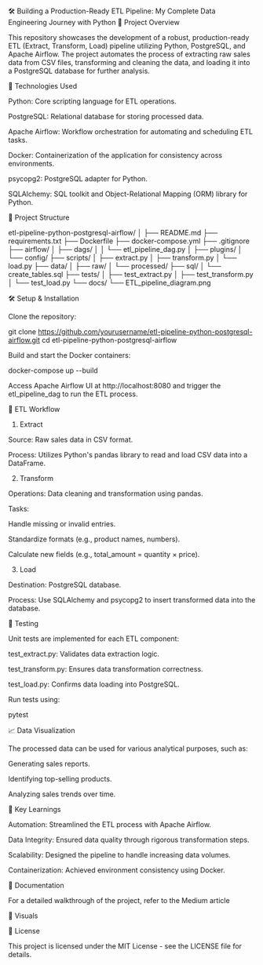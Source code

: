 🛠️ Building a Production-Ready ETL Pipeline: My Complete Data Engineering Journey with Python
📌 Project Overview

This repository showcases the development of a robust, production-ready ETL (Extract, Transform, Load) pipeline utilizing Python, PostgreSQL, and Apache Airflow. The project automates the process of extracting raw sales data from CSV files, transforming and cleaning the data, and loading it into a PostgreSQL database for further analysis.

🧱 Technologies Used

Python: Core scripting language for ETL operations.

PostgreSQL: Relational database for storing processed data.

Apache Airflow: Workflow orchestration for automating and scheduling ETL tasks.

Docker: Containerization of the application for consistency across environments.

psycopg2: PostgreSQL adapter for Python.

SQLAlchemy: SQL toolkit and Object-Relational Mapping (ORM) library for Python.

🚀 Project Structure


etl-pipeline-python-postgresql-airflow/
│
├── README.md
├── requirements.txt
├── Dockerfile
├── docker-compose.yml
├── .gitignore
├── airflow/
│   ├── dags/
│   │   └── etl_pipeline_dag.py
│   ├── plugins/
│   └── config/
├── scripts/
│   ├── extract.py
│   ├── transform.py
│   └── load.py
├── data/
│   ├── raw/
│   └── processed/
├── sql/
│   └── create_tables.sql
├── tests/
│   ├── test_extract.py
│   ├── test_transform.py
│   └── test_load.py
└── docs/
    └── ETL_pipeline_diagram.png

🛠️ Setup & Installation

Clone the repository:

git clone https://github.com/yourusername/etl-pipeline-python-postgresql-airflow.git
cd etl-pipeline-python-postgresql-airflow


Build and start the Docker containers:

docker-compose up --build


Access Apache Airflow UI at http://localhost:8080 and trigger the etl_pipeline_dag to run the ETL process.

🔄 ETL Workflow
1. Extract

Source: Raw sales data in CSV format.

Process: Utilizes Python's pandas library to read and load CSV data into a DataFrame.

2. Transform

Operations: Data cleaning and transformation using pandas.

Tasks:

Handle missing or invalid entries.

Standardize formats (e.g., product names, numbers).

Calculate new fields (e.g., total_amount = quantity × price).

3. Load

Destination: PostgreSQL database.

Process: Use SQLAlchemy and psycopg2 to insert transformed data into the database.

🧪 Testing

Unit tests are implemented for each ETL component:

test_extract.py: Validates data extraction logic.

test_transform.py: Ensures data transformation correctness.

test_load.py: Confirms data loading into PostgreSQL.

Run tests using:

pytest

📈 Data Visualization

The processed data can be used for various analytical purposes, such as:

Generating sales reports.

Identifying top-selling products.

Analyzing sales trends over time.

🧠 Key Learnings

Automation: Streamlined the ETL process with Apache Airflow.

Data Integrity: Ensured data quality through rigorous transformation steps.

Scalability: Designed the pipeline to handle increasing data volumes.

Containerization: Achieved environment consistency using Docker.

📄 Documentation

For a detailed walkthrough of the project, refer to the Medium article

📸 Visuals

📄 License

This project is licensed under the MIT License - see the LICENSE
 file for details.
